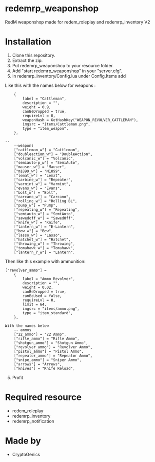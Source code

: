 # redemrp_weaponshop
RedM weaponshop made for redem_roleplay and redemrp_inventory V2

# Installation
1. Clone this repository.
2. Extract the zip.
3. Put redemrp_weaponshop to your resource folder.
4. Add "start redemrp_weaponshop" in your "server.cfg".
5. In redemrp_inventory/Config.lua under Config.Items add 

Like this with the names below for weapons :

```["WEAPON_REVOLVER_CATTLEMAN"] =
	{
		label = "Cattleman",
		description = "",
		weight = 0.9,
		canBeDropped = true,
		requireLvl = 0,
		weaponHash = GetHashKey("WEAPON_REVOLVER_CATTLEMAN"),
		imgsrc = "items/Cattleman.png",
		type = "item_weapon",
	},

--
    --weapons
    ["cattleman_w"] = "Cattleman",
    ["doubleaction_w"] = "DoubleAction",
    ["volcanic_w"] = "Volcanic",
    ["semiauto-p_w"] = "SemiAuto",
    ["mauser_w"] = "Mauser",
    ["m1899_w"] = "M1899",
    ["lemat_w"] = "Lemat",
    ["carbine_w"] = "Repeater",
    ["varmint_w"] = "Varmint",
    ["evans_w"] = "Evans",
    ["bolt_w"] = "Bolt",
    ["carcano_w"] = "Carcano", 
    ["rolling_w"] = "Rolling BL", 
    ["pump_w"] = "Pump",
    ["repeating_w"] = "Repeating",
    ["semiauto_w"] = "SemiAuto", 
    ["sawedoff_w"] = "SawedOff", 
    ["knife_w"] = "Knife",
    ["lantern_w"] = "E-Lantern",
    ["bow_w"] = "Bow",
    ["lasso_w"] = "Lasso",
    ["hatchet_w"] = "Hatchet",
    ["throwing_w"] = "Throwing",
    ["tomahawk_w"] = "Tomahawk",
    ["lantern_r_w"] = "Lantern",
```

Then like this example with ammunition:
```
["revolver_ammo"] =
    {
        label = "Ammo Revolver",
        description = "",
        weight = 0.02,
        canBeDropped = true,
        canBeUsed = false,
        requireLvl = 0,
        limit = 64,
        imgsrc = "items/ammo.png",
        type = "item_standard",
    },

With the names below 
    -- ammos
    ["22_ammo"] = "22 Ammo",
    ["rifle_ammo"] = "Rifle Ammo",
    ["shotgun_ammo"] = "Shotgun Ammo",
    ["revolver_ammo"] = "Revolver Ammo",
    ["pistol_ammo"] = "Pistol Ammo",
    ["repeator_ammo"] = "Repeator Ammo",
    ["snipe_ammo"] = "Sniper Ammo",
    ["arrows"] = "Arrows",
    ["knives"] = "Knife Reload",
 ```

5. Profit

# Required resource
- redem_roleplay
- redemrp_inventory
- redemrp_notification

# Made by
- CryptoGenics
